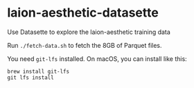 # laion-aesthetic-datasette

Use Datasette to explore the laion-aesthetic training data

Run `./fetch-data.sh` to fetch the 8GB of Parquet files.

You need `git-lfs` installed. On macOS, you can install like this:

    brew install git-lfs
    git lfs install
